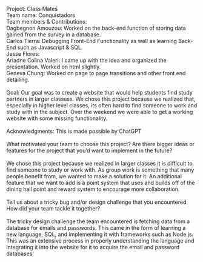 Project: Class Mates<br/>
Team name: Conquistadors<br/>
Team members & Contributions: <br/>
Dagbegnon Amouzou: Worked on the back-end function of storing data gained from the survey in a database.<br/>
Carlos Tierra: Debugging Front-End Functionality as well as learning Back-End such as Javascript & SQL. <br/>
Jesse Flores: <br/>
Ariadne Colina Valeri: I came up with the idea and organized the presentation. Worked on html slightly.<br/>
Geneva Chung: Worked on page to page transitions and other front end detailing.<br/>
<br/>
Goal: Our goal was to create a website that would help students find study partners in larger classess. We chose this project because we realized that, especially in higher level classes, its often hard to find someone to work and study with in the subject. Over the weekend we were able to get a working website with some missing functionality.<br/>
<br/>
Acknowledgments: This is made possible by ChatGPT<br/>
<br/>
What motivated your team to choose this project? Are there bigger ideas or features for the project that you’d want to implement in the future?<br/>
<br/>
We chose this project because we realized in larger classes it is difficult to find someone to study or work with. As group work is something that many people    benefit from, we wanted to make a solution for it. An additional feature that we want to add is a point system that uses and builds off of the dining hall         point and reward system to encourage more collaboration.<br/>
<br/>
Tell us about a tricky bug and/or design challenge that you encountered. How did your team tackle it together?<br/>
<br/>
The tricky design challenge the team encountered is fetching data from a database for emails and passwords. This came in the form of learning a new language, SQL, and implementing it with frameworks such as Node.js. This was an extensive process in properly understanding the language and integrating it into the website for it to acquire the email and password databases. <br/>





